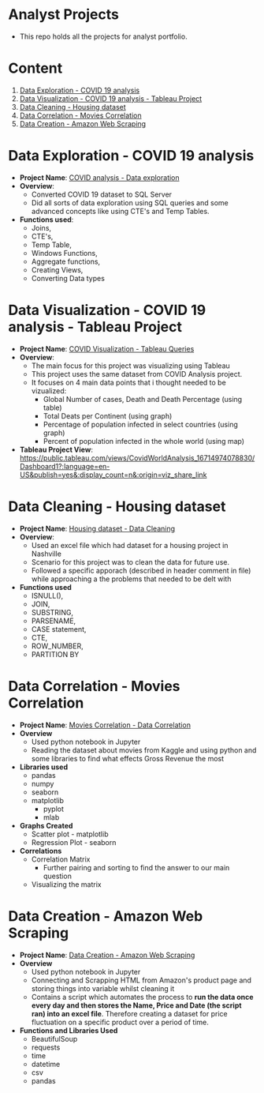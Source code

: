 # Analyst Projects
- This repo holds all the projects for analyst portfolio.

# Content
1. [Data Exploration  - COVID 19 analysis](#data-exploration---covid-19-analysis)
2. [Data Visualization - COVID 19 analysis - Tableau Project](#data-visualization---covid-19-analysis---tableau-project)
3. [Data Cleaning  - Housing dataset](#data-cleaning---housing-dataset)
4. [Data Correlation  - Movies Correlation](#data-correlation---movies-correlation)
5. [Data Creation - Amazon Web Scraping](#data-creation---amazon-web-scraping)
   
# Data Exploration  - COVID 19 analysis 
  - **Project Name**: [COVID analysis - Data exploration](https://github.com/Sunraj751/AnalystProjects/blob/main/Housing%20dataset%20-%20Data%20Cleaning%20.sql)
  - **Overview**:
    - Converted COVID 19 dataset to SQL Server
    - Did all sorts of data exploration using  SQL queries and some advanced concepts like using CTE's and Temp Tables.
  - **Functions used**: 
    - Joins, 
    - CTE's, 
    - Temp Table, 
    - Windows Functions, 
    - Aggregate functions, 
    - Creating Views, 
    - Converting Data types

# Data Visualization - COVID 19 analysis - Tableau Project
  - **Project Name**: [COVID Visualization - Tableau Queries](https://github.com/Sunraj751/AnalystProjects/blob/main/COVID%20Visualization%20-%20Tableau%20Queries.sql)
  - **Overview**:
    - The main focus for this project was visualizing using Tableau
    - This project uses the same dataset from COVID Analysis project.
    - It focuses on 4 main data points that i thought needed to be vizualized:
      - Global Number of cases, Death and Death Percentage (using table)
      - Total Deats per Continent (using graph)
      - Percentage of population infected in select countries (using graph)
      - Percent of population infected in the whole world (using map)
  - **Tableau Project View**: https://public.tableau.com/views/CovidWorldAnalysis_16714974078830/Dashboard1?:language=en-US&publish=yes&:display_count=n&:origin=viz_share_link 

# Data Cleaning  - Housing dataset
  - **Project Name**: [Housing dataset - Data Cleaning](https://github.com/Sunraj751/AnalystProjects/blob/main/Housing%20dataset%20-%20Data%20Cleaning%20.sql)
  - **Overview**:
    - Used an excel file which had dataset for a housing project in Nashville
    - Scenario for this project was to clean the data for future use.
    - Followed a specific apporach (described in header comment in file) while approaching a the problems that needed to be delt with
  - **Functions used**
    - ISNULL(), 
    - JOIN, 
    - SUBSTRING,
    - PARSENAME, 
    - CASE statement, 
    - CTE, 
    - ROW_NUMBER, 
    - PARTITION BY 
    
# Data Correlation  - Movies Correlation
  - **Project Name**: [Movies Correlation - Data Correlation](https://github.com/Sunraj751/AnalystProjects/blob/main/Movies%20Correlation%20-%20Data%20Correlation%20.ipynb)
  - **Overview**
    - Used python notebook in Jupyter
    - Reading the dataset about movies from Kaggle and using python and some libraries to find what effects Gross Revenue the most
  - **Libraries used**
    - pandas
    - numpy
    - seaborn
    - matplotlib
      - pyplot
      - mlab
  - **Graphs Created**
    - Scatter plot - matplotlib
    - Regression Plot - seaborn
  - **Correlations**
    - Correlation Matrix
      - Further pairing and sorting to find the answer to our main question
    - Visualizing the matrix 
    
# Data Creation - Amazon Web Scraping
  - **Project Name**: [Data Creation - Amazon Web Scraping](https://github.com/Sunraj751/AnalystProjects/blob/main/Dataset%20Creation%20-%20Amazon%20Web%20Scraping.ipynb)
  - **Overview**
    - Used python notebook in Jupyter
    - Connecting and Scrapping HTML from Amazon's product page and storing things into variable whilst cleaning it
    - Contains a script which automates the process to **run the data once every day and then stores the Name, Price and Date (the script ran) into an excel file**. Therefore creating a dataset for price fluctuation on a specific product over a period of time.
  - **Functions and Libraries Used**
    - BeautifulSoup
    - requests
    - time
    - datetime
    - csv
    - pandas
